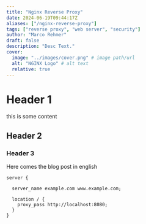 ```yaml
---
title: "Nginx Reverse Proxy"
date: 2024-06-19T09:44:17Z
aliases: ["/nginx-reverse-proxy"]
tags: ["reverse proxy", "web server", "security"]
author: "Marco Rehmer"
draft: false
description: "Desc Text."
cover:
  image: "../images/cover.png" # image path/url
  alt: "NGINX Logo" # alt text
  relative: true
---
```


# Header 1

this is some content

## Header 2

### Header 3

Here comes the blog post in english

```nginx
server {

  server_name example.com www.example.com;

  location / {
    proxy_pass http://localhost:8080;
  }
}
```
